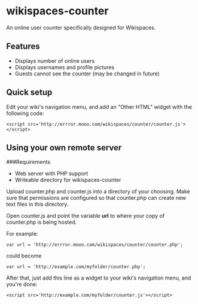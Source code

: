 # wikispaces-counter 

An online user counter specifically designed for Wikispaces.

## Features
* Displays number of online users
* Displays usernames and profile pictures
* Guests cannot see the counter (may be changed in future)

## Quick setup
Edit your wiki's navigation menu, and add an "Other HTML" widget with the following code:


````
<script src='http://errror.mooo.com/wikispaces/counter/counter.js'></script>
````

## Using your own remote server
###Requirements
* Web server with PHP support
* Writeable directory for wikispaces-counter

Upload counter.php and counter.js into a directory of your choosing. Make sure that permissions are configured so that counter.php can create new text files in this directory.

Open counter.js and point the variable **url** to where your copy of counter.php is being hosted.

For example:
````
var url = 'http://errror.mooo.com/wikispaces/counter/counter.php';
````

could become
````
var url = 'http://example.com/myfolder/counter.php';
````

After that, just add this line as a widget to your wiki's navigation menu, and you're done:
````
<script src='http://example.com/myfolder/counter.js'></script>
````






